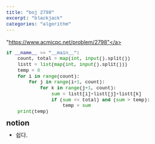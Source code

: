 ```yaml
---
title: "boj 2798"
excerpt: "blackjack"
categories: "algorithm"
---
```

<style>
code {
  font-family: Consolas,"courier new";
  padding: 2px;
  font-size: 90%;
}
</style>

<a herf = "https://www.acmicpc.net/problem/2798">"https://www.acmicpc.net/problem/2798"</a>

```python
if __name__ == "__main__":
    count, total = map(int, input().split())
    listt = list(map(int, input().split()))
    temp = 0
    for i in range(count):
        for j in range(i+1, count):
            for k in range(j+1, count):
                sum = listt[i]+listt[j]+listt[k]
                if (sum <= total) and (sum > temp):
                    temp = sum
    print(temp)

```

<div style = "font-size: 20px; line-height: 15px;">
<strong>notion</strong><br>
</div>

<div style = "font-size: 15px; line-height: 20px;">
<ul>
<li>쉽다.</li>
</ul>

    
